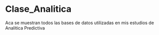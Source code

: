 # Clase_Analitica
Aca se muestran todos las bases de datos utilizadas en mis estudios de Analitica Predictiva
